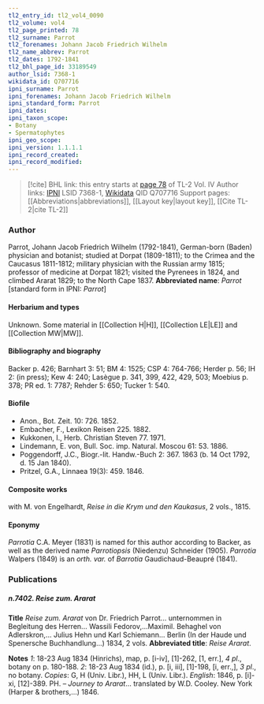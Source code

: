 ```yaml
---
tl2_entry_id: tl2_vol4_0090
tl2_volume: vol4
tl2_page_printed: 78
tl2_surname: Parrot
tl2_forenames: Johann Jacob Friedrich Wilhelm
tl2_name_abbrev: Parrot
tl2_dates: 1792-1841
tl2_bhl_page_id: 33189549
author_lsid: 7368-1
wikidata_id: Q707716
ipni_surname: Parrot
ipni_forenames: Johann Jacob Friedrich Wilhelm
ipni_standard_form: Parrot
ipni_dates: 
ipni_taxon_scope: 
- Botany
- Spermatophytes
ipni_geo_scope: 
ipni_version: 1.1.1.1
ipni_record_created: 
ipni_record_modified:
---
```


> [!cite] BHL link: this entry starts at [page 78](https://www.biodiversitylibrary.org/page/33189549) of TL-2 Vol. IV
> Author links: [IPNI](https://www.ipni.org/a/7368-1) LSID 7368-1, [Wikidata](https://www.wikidata.org/wiki/Q707716) QID Q707716
> Support pages: [[Abbreviations|abbreviations]], [[Layout key|layout key]], [[Cite TL-2|cite TL-2]]

### Author

Parrot, Johann Jacob Friedrich Wilhelm (1792-1841), German-born (Baden) physician and botanist; studied at Dorpat (1809-1811); to the Crimea and the Caucasus 1811-1812; military physician with the Russian army 1815; professor of medicine at Dorpat 1821; visited the Pyrenees in 1824, and climbed Ararat 1829; to the North Cape 1837. 
**Abbreviated name**: *Parrot* \[standard form in IPNI: *Parrot*\]

#### Herbarium and types

Unknown. Some material in [[Collection H|H]], [[Collection LE|LE]] and [[Collection MW|MW]].

#### Bibliography and biography

Backer p. 426; Barnhart 3: 51; BM 4: 1525; CSP 4: 764-766; Herder p. 56; IH 2: (in press); Kew 4: 240; Lasègue p. 341, 399, 422, 429, 503; Moebius p. 378; PR ed. 1: 7787; Rehder 5: 650; Tucker 1: 540.

#### Biofile

- Anon., Bot. Zeit. 10: 726. 1852.
- Embacher, F., Lexikon Reisen 225. 1882.
- Kukkonen, I., Herb. Christian Steven 77. 1971.
- Lindemann, E. von, Bull. Soc. imp. Natural. Moscou 61: 53. 1886.
- Poggendorff, J.C., Biogr.-lit. Handw.-Buch 2: 367. 1863 (b. 14 Oct 1792, d. 15 Jan 1840).
- Pritzel, G.A., Linnaea 19(3): 459. 1846.

#### Composite works

with M. von Engelhardt, *Reise in die Krym und den Kaukasus*, 2 vols., 1815.

#### Eponymy

*Parrotia* C.A. Meyer (1831) is named for this author according to Backer, as well as the derived name *Parrotiopsis* (Niedenzu) Schneider (1905). *Parrotia* Walpers (1849) is an *orth. var.* of *Barrotia* Gaudichaud-Beaupré (1841).

### Publications

##### n.7402. Reise zum. Ararat

**Title**
*Reise zum. Ararat* von Dr. Friedrich Parrot... unternommen in Begleitung des Herren... Wassili Fedorov,...Maximil. Behaghel von Adlerskron,... Julius Hehn und Karl Schiemann... Berlin (In der Haude und Spenersche Buchhandlung...) 1834, 2 vols.
**Abbreviated title**: *Reise Ararat*.

**Notes**
*1*: 18-23 Aug 1834 (Hinrichs), map, p. \[i-iv\], \[1\]-262, \[1, err.\], *4 pl*., botany on p. 180-188.
*2*: 18-23 Aug 1834 (id.), p. \[i, iii\], \[1\]-198, \[i, err.,\], *3 pl*., no botany. *Copies*: G, H (Univ. Libr.), HH, L (Univ. Libr.).
*English*: 1846, p. \[i\]-xi, \[12\]-389. PH. – *Journey to Ararat*... translated by W.D. Cooley. New York (Harper & brothers,...) 1846.

